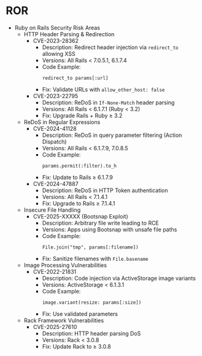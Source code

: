 # ROR

- Ruby on Rails Security Risk Areas
  - HTTP Header Parsing & Redirection
    - CVE-2023-28362
      - Description: Redirect header injection via `redirect_to` allowing XSS
      - Versions: All Rails < 7.0.5.1, 6.1.7.4
      - Code Example:
        ```
        redirect_to params[:url]
        ```
      - Fix: Validate URLs with `allow_other_host: false`
    - CVE-2023-22795
      - Description: ReDoS in `If-None-Match` header parsing
      - Versions: All Rails < 6.1.7.1 (Ruby < 3.2)
      - Fix: Upgrade Rails + Ruby ≥ 3.2
  - ReDoS in Regular Expressions
    - CVE-2024-41128
      - Description: ReDoS in query parameter filtering (Action Dispatch)
      - Versions: All Rails < 6.1.7.9, 7.0.8.5
      - Code Example:
        ```
        params.permit(:filter).to_h
        ```
      - Fix: Update to Rails ≥ 6.1.7.9
    - CVE-2024-47887
      - Description: ReDoS in HTTP Token authentication
      - Versions: All Rails < 7.1.4.1
      - Fix: Upgrade to Rails ≥ 7.1.4.1
  - Insecure File Handling
    - CVE-2025-XXXXX (Bootsnap Exploit)
      - Description: Arbitrary file write leading to RCE
      - Versions: Apps using Bootsnap with unsafe file paths
      - Code Example:
        ```
        File.join("tmp", params[:filename])
        ```
      - Fix: Sanitize filenames with `File.basename`
  - Image Processing Vulnerabilities
    - CVE-2022-21831
      - Description: Code injection via ActiveStorage image variants
      - Versions: ActiveStorage < 6.1.3.1
      - Code Example:
        ```
        image.variant(resize: params[:size])
        ```
      - Fix: Use validated parameters
  - Rack Framework Vulnerabilities
    - CVE-2025-27610
      - Description: HTTP header parsing DoS
      - Versions: Rack < 3.0.8
      - Fix: Update Rack to ≥ 3.0.8
